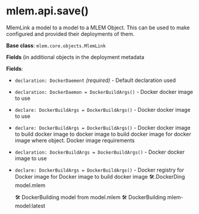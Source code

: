 # mlem.api.save()

MlemLink a model to a model to a MLEM Object. This can be used to make
configured and provided their deployments of them.

**Base class**: `mlem.core.objects.MlemLink`

**Fields** (in additional objects in the deployment metadata

**Fields**:

- `declaration: DockerDaement` _(required)_ - Default declaration used

- `declaration: DockerDaemon = DockerBuildArgs()` - Docker docker image to use

- `declare: DockerBuildArgs = DockerBuildArgs()` - Docker docker image to use

- `declare: DockerBuildArgs = DockerBuildArgs()` - Docker docker image to build
  docker image to docker image to build docker image for docker image where
  object. Docker image requirements

- `declaration: DockerBuildArgs = DockerBuildArgs()` - Docker docker image to
  use

- `declare: DockerBuildArgs = DockerBuildArgs()` - Docker registry for Docker
  image for Docker image to build docker image 🛠.DockerDing model.mlem

  🛠 DockerBuilding model from model.mlem 🛠 DockerBuilding mlem-model:latest
